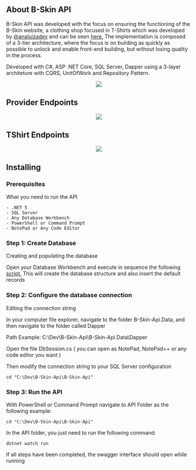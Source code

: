 <div>
  
  ## About B-Skin API
  B-Skin API was developed with the focus on ensuring the functioning of the B-Skin website, a clothing shop focused in T-Shirts which was developed by [@analuizadev](https://github.com/analuizadev) 
  and can be seen [here.](https://github.com/analuizadev/B-skin)
  The implementation is composed of a 3-tier architecture, where the focus is on building as quickly as possible to unlock and enable front-end building, but without losing quality in the process.
  
  Developed with C#, ASP .NET Core, SQL Server, Dapper using a 3-layer architeture with CQRS, UnitOfWork and Repository Pattern.
  
  <div align="center">
    <img src="https://media.discordapp.net/attachments/1050461916474122251/1090459415016124516/image.png"></img>
  </div>
  
  
  ## Provider Endpoints
  
  <div align="center">
    <img src="https://media.discordapp.net/attachments/1050461916474122251/1090462186205368360/image.png"></img>
  </div>
  
  
   ## TShirt Endpoints
  
  <div align="center">
    <img src="https://media.discordapp.net/attachments/1050461916474122251/1090463109631713280/image.png"></img>
  </div>
  
  
  ## Installing
  
  ### Prerequisites
  What you need to run the API

  ```
  - .NET 5
  - SQL Server
  - Any Database Workbench
  - PowerShell or Command Prompt
  - NotePad or Any Code Editor
  ```
  
  ### Step 1: Create Database
  Creating and populating the database
  
  Open your Database Workbench and execute in sequence the following [script.](https://github.com/CarlosE-Dev/B-Skin-Api/blob/master/B-Skin-Api.Data/Scripts/Scripts.txt)
  This will create the database structure and also insert the default records
  
  ### Step 2: Configure the database connection
  Editing the connection string
  
  In your computer file explorer, navigate to the folder B-Skin-Api.Data, and then navigate to the folder called Dapper

  Path Example: C:\Dev\B-Skin-Api\B-Skin-Api.Data\Dapper
  
  Open the file DbSession.cs ( you can open as NotePad, NotePad++ or any code editor you want )
  
  Then modify the connection string to your SQL Server configuration
  
  ```
  cd "C:\Dev\B-Skin-Api\B-Skin-Api"
  ```
  
  ### Step 3: Run the API
  With PowerShell or Command Prompt navigate to API Folder as the following example:
  
  ```
  cd "C:\Dev\B-Skin-Api\B-Skin-Api"
  ```
  
  In the API folder, you just need to run the following command:
  
  ```
  dotnet watch run
  ```
  
  If all steps have been completed, the swagger interface should open while running
  
</div>





